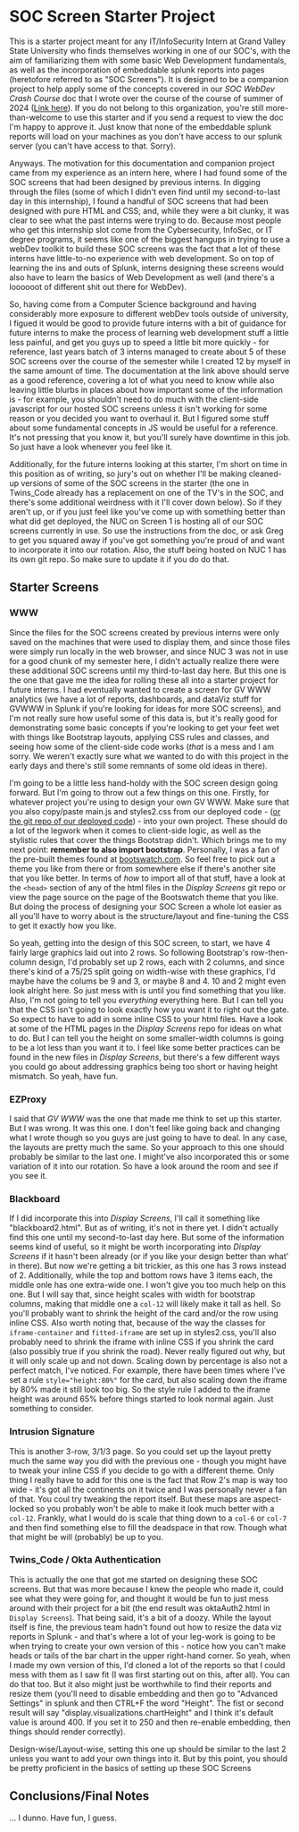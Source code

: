 # SOC Screen Starter Project

This is a starter project meant for any IT/InfoSecurity Intern at Grand Valley State University who finds themselves working in one of our SOC's, with the aim of familiarizing them with some basic Web Development fundamentals, as well as the incorporation of embeddable splunk reports into pages (heretofore referred to as "SOC Screens"). It is designed to be a companion project to help apply some of the concepts covered in our *SOC WebDev Crash Course* doc that I wrote over the course of the course of summer of 2024 ([Link here](https://docs.google.com/document/d/1j1cYI72FGfsTu3-HcaC3qKbjTQXC0jqO9kdm4TLEMw8/edit?usp=sharing)). If you do not belong to this organization, you're still more-than-welcome to use this starter and if you send a request to view the doc I'm happy to approve it. Just know that none of the embeddable splunk reports will load on your machines as you don't have access to our splunk server (you can't have access to that. Sorry). 

Anyways. The motivation for this documentation and companion project came from my experience as an intern here, where I had found some of the SOC screens that had been designed by previous interns. In digging through the files (some of which I didn't even find until my second-to-last day in this internship), I found a handful of SOC screens that had been designed with pure HTML and CSS; and, while they were a bit clunky, it was clear to see what the past interns were trying to do. Because most people who get this internship slot come from the Cybersecurity, InfoSec, or IT degree programs, it seems like one of the biggest hangups in trying to use a webDev toolkit to build these SOC screens was the fact that a lot of these interns have little-to-no experience with web development. So on top of learning the ins and outs of Splunk, interns designing these screens would also have to learn the basics of Web Development as well (and there's a loooooot of different shit out there for WebDev). 

So, having come from a Computer Science background and having considerably more exposure to different webDev tools outside of university, I figued it would be good to provide future interns with a bit of guidance for future interns to make the process of learning web development stuff a little less painful, and get you guys up to speed a little bit more quickly - for reference, last years batch of 3 interns managed to create about 5 of these SOC screens over the course of the semester while I created 12 by myself in the same amount of time. The documentation at the link above should serve as a good reference, covering a lot of what you need to know while also leaving little blurbs in places about how important some of the information is - for example, you shouldn't need to do much with the client-side javascript for our hosted SOC screens unless it isn't working for some reason or you decided you want to overhaul it. But I figured some stuff about some fundamental concepts in JS would be useful for a reference. It's not pressing that you know it, but you'll surely have downtime in this job. So just have a look whenever you feel like it. 

Additionally, for the future interns looking at this starter, I'm short on time in this position as of writing, so jury's out on whether I'll be making cleaned-up versions of some of the SOC screens in the starter (the one in Twins_Code already has a replacement on one of the TV's in the SOC, and there's some additional weirdness with it I'll cover down below). So if they aren't up, or if you just feel like you've come up with something better than what did get deployed, the NUC on Screen 1 is hosting all of our SOC screens currently in use. So use the instructions from the doc, or ask Greg to get you squared away if you've got something you're proud of and want to incorporate it into our rotation. Also, the stuff being hosted on NUC 1 has its own git repo. So make sure to update it if you do do that.

## Starter Screens 

### WWW

Since the files for the SOC screens created by previous interns were only saved on the machines that were used to display them, and since those files were simply run locally in the web browser, and since NUC 3 was not in use for a good chunk of my semester here, I didn't actually realize there were these additional SOC screens until my third-to-last day here. But this one is the one that gave me the idea for rolling these all into a starter project for future interns. I had eventually wanted to create a screen for GV WWW analytics (we have a lot of reports, dashboards, and dataViz stuff for GVWWW in Splunk if you're looking for ideas for more SOC screens), and I'm not really sure how useful some of this data is, but it's really good for demonstrating some basic concepts if you're looking to get your feet wet with things like Bootstrap layouts, applying CSS rules and classes, and seeing how some of the client-side code works (*that* is a mess and I am sorry. We weren't exactly sure what we wanted to do with this project in the early days and there's still some remnants of some old ideas in there).

I'm going to be a little less hand-holdy with the SOC screen design going forward. But I'm going to throw out a few things on this one. Firstly, for whatever project you're using to design your own GV WWW. Make sure that you also copy/paste main.js and styles2.css from our deployed code - ([or the git repo of our deployed code](https://github.com/adamWinebarger/displayScreensAndStuff)) - into your own project. These should do a lot of the legwork when it comes to client-side logic, as well as the stylistic rules that cover the things Bootstrap didn't. Which brings me to my next point: **remember to also import bootstrap**. Personally, I was a fan of the pre-built themes found at [bootswatch.com](https://bootswatch.com). So feel free to pick out a theme you like from there or from somewhere else if there's another site that you like better. In terms of *how* to import all of that stuff, have a look at the `<head>` section of any of the html files in the *Display Screens* git repo or view the page source on the page of the Bootswatch theme that you like. But doing the process of designing your SOC Screen a whole lot easier as all you'll have to worry about is the structure/layout and fine-tuning the CSS to get it exactly how you like. 

So yeah, getting into the design of this SOC screen, to start, we have 4 fairly large graphics laid out into 2 rows. So following Bootstrap's row-then-column design, I'd probably set up 2 rows, each with 2 columns, and since there's kind of a 75/25 split going on width-wise with these graphics, I'd maybe have the colums be 9 and 3, or maybe 8 and 4. 10 and 2 might even look alright here. So just mess with is until you find something that you like. Also, I'm not going to tell you *everything* everything here. But I can tell you that the CSS isn't going to look exactly how you want it to right out the gate. So expect to have to add in some inline CSS to your html files. Have a look at some of the HTML pages in the *Display Screens* repo for ideas on what to do. But I can tell you the height on some smaller-width columns is going to be a lot less than you want it to. I feel like some better practices can be found in the new files in *Display Screens*, but there's a few different ways you could go about addressing graphics being too short or having height mismatch. So yeah, have fun.

### EZProxy

I said that *GV WWW* was the one that made me think to set up this starter. But I was wrong. It was this one. I don't feel like going back and changing what I wrote though so you guys are just going to have to deal. In any case, the layouts are pretty much the same. So your approach to this one should probably be similar to the last one. I might've also incorporated this or some variation of it into our rotation. So have a look around the room and see if you see it.

### Blackboard

If I did incorporate this into *Display Screens*, I'll call it something like "blackboard2.html". But as of writing, it's not in there yet. I didn't actually find this one until my second-to-last day here. But some of the information seems kind of useful, so it might be worth incorporating into *Display Screens* if it hasn't been already (or if you like your design better than what' in there). But now we're getting a bit trickier, as this one has 3 rows instead of 2. Additionally, while the top and bottom rows have 3 items each, the middle onle has one extra-wide one. I won't give you too much help on this one. But I will say that, since height scales with width for bootstrap columns, making that middle one a `col-12` will likely make it tall as hell. So you'll probably want to shrink the height of the card and/or the row using inline CSS. Also worth noting that, because of the way the classes for `iframe-container` and `fitted-iframe` are set up in styles2.css, you'll also probably need to shrink the iframe with inline CSS if you shrink the card (also possibly true if you shrink the road). Never really figured out why, but it will only scale up and not down. Scaling down by percentage is also not a perfect match, I've noticed. For example, there have been times where I've set a rule `style="height:80%"` for the card, but also scaling down the iframe by 80% made it still look too big. So the style rule I added to the iframe height was around 65% before things started to look normal again. Just something to consider.

### Intrusion Signature

This is another 3-row, 3/1/3 page. So you could set up the layout pretty much the same way you did with the previous one - though you might have to tweak your inline CSS if you decide to go with a different theme. Only thing I really have to add for this one is the fact that Row 2's map is way too wide - it's got all the continents on it twice and I was personally never a fan of that. You coul try tweaking the report itself. But these maps are aspect-locked so you probably won't be able to make it look much better with a `col-12`. Frankly, what I would do is scale that thing down to a `col-6` or `col-7` and then find something else to fill the deadspace in that row. Though what that might be will (probably) be up to you. 

### Twins_Code / Okta Authentication

This is actually the one that got me started on designing these SOC screens. But that was more because I knew the people who made it, could see what they were going for, and thought it would be fun to just mess around with their project for a bit (the end result was oktaAuth2.html in `Display Screens`). That being said, it's a bit of a doozy. While the layout itself is fine, the previous team hadn't found out how to resize the data viz reports in Splunk - and that's where a lot of your leg-work is going to be when trying to create your own version of this - notice how you can't make heads or tails of the bar chart in the upper right-hand corner. So yeah, when I made my own version of this, I'd cloned a lot of the reports so that I could mess with them as I saw fit (I was first starting out on this, after all). You can do that too. But it also might just be worthwhile to find their reports and resize them (you'll need to disable embedding and then go to "Advanced Settings" in splunk and then CTRL+F the word "Height". The fist or second result will say "display.visualizations.chartHeight" and I think it's default value is around 400. If you set it to 250 and then re-enable embedding, then things should render correctly).

Design-wise/Layout-wise, setting this one up should be similar to the last 2 unless you want to add your own things into it. But by this point, you should be pretty proficient in the basics of setting up these SOC Screens

## Conclusions/Final Notes

... I dunno. Have fun, I guess.
